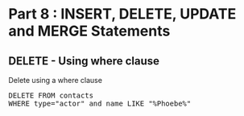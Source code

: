# Part 8 : INSERT, DELETE, UPDATE and MERGE Statements

## DELETE - Using where clause

Delete using a where clause

<pre id="example">
DELETE FROM contacts
WHERE type="actor" and name LIKE "%Phoebe%"

</pre>
